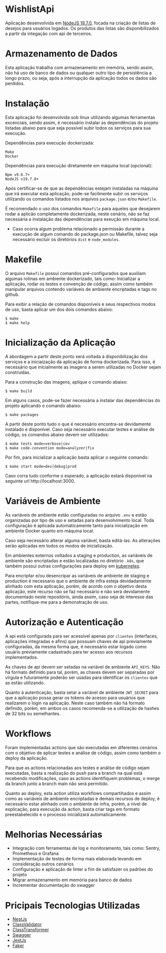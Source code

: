 # WishlistApi

Aplicação desenvolvida em [NodeJS 19.7.0](https://nodejs.org), focada na criação de listas de desejos para usuários logados. Os produtos das listas são disponibilizados a partir da integação com api de terceiros.

# Armazenamento de Dados

Esta aplicação trabalha com armazenamento em memória, sendo assim, não há uso de banco de dados ou qualquer outro tipo de persistência a longo prazo, ou seja, após a interrupção da aplicação todos os dados são perdidos.

# Instalação

Esta aplicação foi desenvolvida sob linux utilizando algumas ferramentas excenciais, sendo assim, é necessário instalar as dependências do projeto listadas abaixo para que seja possível subir todos os serviços para sua execução.

Dependências para execução dockerizada:

```
Make
Docker
```

Dependências para execução diretamente em máquina local (opcional):

```
Npm v9.6.7+
NodeJS v19.7.0+
```

Após certificar-se de que as dependências estejam instaladas na máquina que irá executar esta aplicação, pode-se facilmente subir os serviços utilizando os comandos listados nos arquivos `package.json` e/ou `Makefile`.

É recomendado o uso dos comandos `Makefile` para aqueles que desejarem rodar a aplicão completamente dockerizada, neste cenário, não se faz necessária a instalação das dependências para exeução em máquina local.

* Caso ocorra algum problema relacionado a permissão durante a execução de algum comando do package.json ou Makefile, talvez seja necessário excluir os diretórios `dist` e `node_modules`.

# Makefile

O arquivo `Makefile` possui comandos pré-configurados que auxiliam algumas rotinas em ambiente dockerizado, tais como: Inicializar a aplicação, rodar os testes e convenção de código, assim como também manipular arquivos contendo variáveis de ambiente encriptadas e tags no github.

Para exibir a relação de comandos disponíveis e seus respectivos modos de uso, basta aplicar um dos dois comandos abaixo:

```
$ make
$ make help
```

# Inicialização da Aplicação

A abordagem a partir deste ponto será voltada à disponibilização dos serviços e a iniciaização da aplicação de forma dockerizada. Para isso, é necessário que inicialmente as imagens a serem utilizadas no Docker sejam construídas.

Para a construção das imagens, aplique o comando abaixo:

```
$ make build
```

Em alguns casos, pode-se fazer necessária a instalar das dependências do projeto aplicando o comando abaixo:

```
$ make packages
```

A partir deste ponto tudo o que é necessário encontra-se devidamente instalado e disponível. Caso seja necessário executar testes e análise de código, os comandos abaixo devem ser utilizados:

```
$ make tests mode=verbose|cov
$ make code-convention mode=analyzer|fix
```

Por fim, para inicializar a aplicação basta aplicar o seguinte comando:

```
$ make start mode=dev|debug|prod
```

Caso corra tudo conforme o esperado, a aplicação estará disponível na seguinte url http://localhost:3000.

# Variáveis de Ambiente

As variáveis de ambiente estão configuradas no arquivo `.env` e estão organizadas por tipo de uso e setadas para desenvolvimento local. Toda configuração é aplicada automaticamente tanto para inicialização em ambiente Docker quanto em máquina local.

Caso seja necessário alterar alguma variável, basta editá-las. As alterações serão aplicadas em todos os modos de inicialização.

Em ambientes externos voltados a staging e production, as variáveis de ambiente são encriptadas e estão localizadas no diretório `.k8s`, que também possui outras configurações para deploy em [kubernetes](https://kubernetes.io/pt-br).

Para encriptar e/ou desencripar as variáveis de ambiente de staging e production é necessario que o ambiente de infra esteja devidadamente alinhado com esta aplicação, porém, de acordo com o objetivo desta aplicação, este recurso não se faz necessário e não será devidamente documentado neste repositório, ainda assim, caso seja de interesse das partes, notifique-me para a demonstração de uso.

# Autorização e Autenticação

A api está configurada para ser acessível apenas por `clientes` (interfaces, aplicações integradas e afins) que possuam chaves de api previamente configuradas, da mesma forma que, é necessário estar logado como usuário previamente cadastrado para ter acesso aos recursos implementados.

As chaves de api devem ser setadas na variável de ambiente `API_KEYS`. Não há formato definido para tal, porém, as chaves devem ser separadas por vírgula e futuramente poderão ser usadas para identificar os `clientes` que as estão utilizando.

Quanto à autenticação, basta setar a variável de ambiente `JWT_SECRET` para que a aplicação possa gerar os tokens de acesso para usuários que realizarem o login na aplicação. Neste caso também não há formato definido, porém, em ambos os casos recomenda-se a utilização de hashes de 32 bits ou semelhantes.

# Workflows

Foram implementadas actions que são executadas em diferentes cenários com o objetivo de aplicar testes e análise de código, assim como também o deploy da aplicação.

Para que as actions relacionadas aos testes e análise de código sejam executadas, basta a realização do push para a branch na qual está recebendo modificações, caso as actions identifiquem problemas, o merge da branch junto a branch main não será permitido.

Quanto ao deploy, esta action utiliza workflows compartihados e assim como as variáveis de ambiente encriptadas e demais recursos de deploy, é necessário estar alinhado com o ambiente de infra, porém, a nível de explicação, para execução da action, basta criar tags em formato preestabelecido e o processo inicializará automaticamente.

# Melhorias Necessárias

* Integração com ferramentas de log e monitoramento, tais como: Sentry, Prometheus e Grafana
* Implementação de testes de forma mais elaborada levando em consideração outros cenários
* Configuração e aplicação de linter a fim de satisfazer os padrões do projeto
* Migrar armazenamento em memória para banco de dados
* Incrementar documentação do swagger

# Pricipais Tecnologias Utilizadas

* [NestJs](https://nestjs.com)
* [ClassValidator](https://github.com/typestack/class-validator)
* [ClassTransformer](https://github.com/typestack/class-transformer)
* [Swagger](https://swagger.io)
* [JestJs](https://jestjs.io/pt-BR/)
* [Faker](https://github.com/faker-js/faker)
